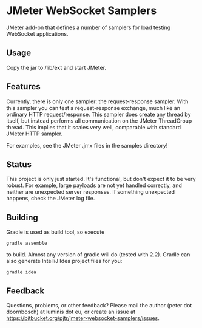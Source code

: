 # JMeter WebSocket Samplers

JMeter add-on that defines a number of samplers for load testing WebSocket applications.

## Usage

Copy the jar to <jmeter-home>/lib/ext and start JMeter.

## Features

Currently, there is only one sampler: the request-response sampler. With this sampler you can test a request-response exchange, much like an ordinary HTTP request/response. This sampler does create any thread by itself, but instead performs all communication on the JMeter ThreadGroup thread. This implies that it scales very well, comparable with standard JMeter HTTP sampler.

For examples, see the JMeter .jmx files in the samples directory!

## Status

This project is only just started. It's functional, but don't expect it to be very robust. For example, large payloads are not yet handled correctly, and neither are unexpected server responses. If something unexpected happens, check the JMeter log file.

## Building

Gradle is used as build tool, so execute

    gradle assemble

to build. Almost any version of gradle will do (tested with 2.2). Gradle can also generate IntelliJ Idea project files for you:

    gradle idea


## Feedback

Questions, problems, or other feedback? Please mail the author (peter dot doornbosch) at luminis dot eu, or create an issue at <https://bitbucket.org/pjtr/jmeter-websocket-samplers/issues>.
